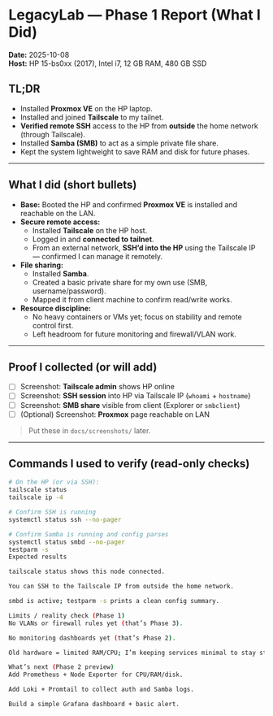 # LegacyLab — Phase 1 Report (What I Did)

**Date:** 2025-10-08  
**Host:** HP 15-bs0xx (2017), Intel i7, 12 GB RAM, 480 GB SSD

## TL;DR
- Installed **Proxmox VE** on the HP laptop.
- Installed and joined **Tailscale** to my tailnet.
- **Verified remote SSH** access to the HP from **outside** the home network (through Tailscale).
- Installed **Samba (SMB)** to act as a simple private file share.
- Kept the system lightweight to save RAM and disk for future phases.

---

## What I did (short bullets)
- **Base:** Booted the HP and confirmed **Proxmox VE** is installed and reachable on the LAN.
- **Secure remote access:**  
  - Installed **Tailscale** on the HP host.  
  - Logged in and **connected to tailnet**.  
  - From an external network, **SSH’d into the HP** using the Tailscale IP — confirmed I can manage it remotely.
- **File sharing:**  
  - Installed **Samba**.  
  - Created a basic private share for my own use (SMB, username/password).  
  - Mapped it from  client machine to confirm read/write works.
- **Resource discipline:**  
  - No heavy containers or VMs yet; focus on stability and remote control first.  
  - Left headroom for future monitoring and firewall/VLAN work.

---

## Proof I collected (or will add)
- [ ] Screenshot: **Tailscale admin** shows HP online  
- [ ] Screenshot: **SSH session** into HP via Tailscale IP (`whoami` + `hostname`)  
- [ ] Screenshot: **SMB share** visible from client (Explorer or `smbclient`)  
- [ ] (Optional) Screenshot: **Proxmox** page reachable on LAN

> Put these in `docs/screenshots/` later.

---

## Commands I used to verify (read-only checks)
```bash
# On the HP (or via SSH):
tailscale status
tailscale ip -4

# Confirm SSH is running
systemctl status ssh --no-pager

# Confirm Samba is running and config parses
systemctl status smbd --no-pager
testparm -s
Expected results

tailscale status shows this node connected.

You can SSH to the Tailscale IP from outside the home network.

smbd is active; testparm -s prints a clean config summary.

Limits / reality check (Phase 1)
No VLANs or firewall rules yet (that’s Phase 3).

No monitoring dashboards yet (that’s Phase 2).

Old hardware = limited RAM/CPU; I’m keeping services minimal to stay stable.

What’s next (Phase 2 preview)
Add Prometheus + Node Exporter for CPU/RAM/disk.

Add Loki + Promtail to collect auth and Samba logs.

Build a simple Grafana dashboard + basic alert.
